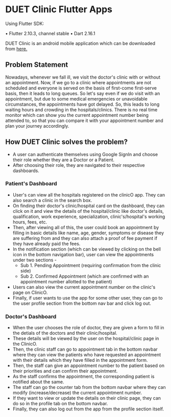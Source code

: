 # DUET Clinic Flutter Apps

Using Flutter SDK: 

• Flutter 2.10.3, channel stable
• Dart 2.16.1 


DUET Clinic is an android mobile application which can be downloaded from
<a href="https://drive.google.com/file/d/1yRCC20N7Xf9I595xud7lE78xuDRyDCS8/view?usp=sharing">here.</a>

## Problem Statement

Nowadays, whenever we fall ill, we visit the doctor's clinic with or without an appointment. Now, if we go to a clinic where appointments are not scheduled and everyone is served on the basis of first-come first-serve basis, then it leads to long queues. So let's say even if we do visit with an appointment, but due to some medical emergencies or unavoidable circumstances, the appointments have got delayed. So, this leads to long waiting hours and crowding in the hospitals/clinics. There is no real time monitor which can show you the current appointment number being attended to, so that you can compare it with your appointment number and plan your journey accordingly.


## How DUET Clinic solves the problem?

- A user can authenticate themselves using Google SignIn and choose their role whether they are a Doctor or a Patient.
- After choosing their role, they are navigated to their respective dashboards.

### Patient's Dashboard

- User's can view all the hospitals registered on the clinicO app. They can also search a clinic in the search box.
- On finding their doctor's clinic/hospital card on the dashboard, they can click on it and view the details of the hospital/clinic like doctor's details, qualification, work experience, specialization, clinic's/hospital's working hours, fees, etc.
- Then, after viewing all of this, the user could book an appointment by filling in basic details like name, age, gender, symptoms or disease they are suffering from and they can also attach a proof of fee payment if they have already paid the fees.
- In the notification section (which can be viewed by clicking on the bell icon in the bottom navigation bar), user can view the appointments under two sections -
    - Sub 1. Pending Appointment (requiring confirmation from the clinic side)
    - Sub 2. Confirmed Appointment (which are confirmed with an appointment number allotted to the patient)
- Users can also view the current appointment number on the clinic's page on ClinicO.
- Finally, if user wants to use the app for some other user, they can go to the user profile section from the bottom nav bar and click log out.

### Doctor's Dashboard

- When the user chooses the role of doctor, they are given a form to fill in the detials of the doctors and their clinic/hospital.
- These details will be viewed by the user on the hospital/clinic page in the ClinicO.
- Then, the clinic staff can go to appointment tab in the bottom navbar where they can view the patients who have requested an appointment with their details which they have      filled in the appointment form.
- Then, the staff can give an appointment number to the patient based on their priorities and can confirm their appointment.
- As the staff confirms the appointment, the corresponding patient is notified about the same.
- The staff can go the counter tab from the bottom navbar where they can modify (increase/decrease) the current appointment number.
- If they want to view or update the details on their clinic page, they can do so in the profile tab on the bottom navbar.
- Finally, they can also log out from the app from the profile section itself.

